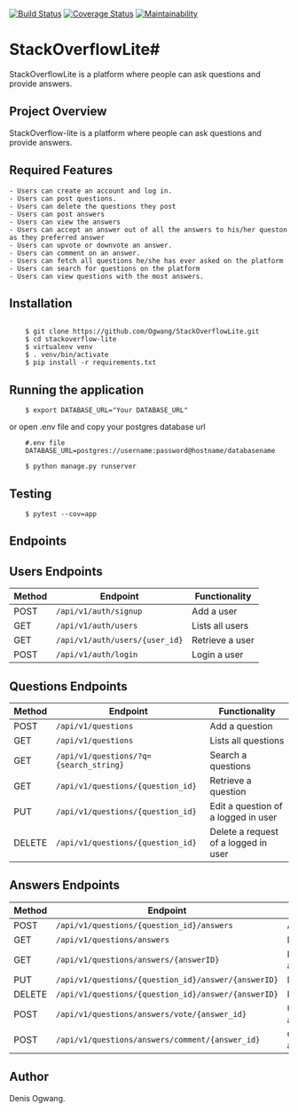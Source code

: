 [![Build Status](https://travis-ci.org/Ogwang/StackOverflowLite.svg?branch=master)](https://travis-ci.org/Ogwang/StackOverflowLite)
[![Coverage Status](https://coveralls.io/repos/github/Ogwang/StackOverflowLite/badge.svg?branch=master)](https://coveralls.io/github/Ogwang/StackOverflowLite?branch=master)
[![Maintainability](https://api.codeclimate.com/v1/badges/cd7c0d1d39a95c0efe70/maintainability)](https://codeclimate.com/github/Ogwang/StackOverflowLite/maintainability)

# StackOverflowLite# 
StackOverflowLite is a platform where people can ask questions and provide answers.


## Project Overview
StackOverflow-lite is a platform where people can ask questions and provide answers.

## Required Features
    - Users can create an account and log in.
    - Users can post questions.
    - Users can delete the questions they post
    - Users can post answers
    - Users can view the answers
    - Users can accept an answer out of all the answers to his/her queston as they preferred answer
    - Users can upvote or downvote an answer.
    - Users can comment on an answer.
    - Users can fetch all questions he/she has ever asked on the platform
    - Users can search for questions on the platform
    - Users can view questions with the most answers.

## Installation

```
  
    $ git clone https://github.com/Ogwang/StackOverflowLite.git
    $ cd stackoverflow-lite
    $ virtualenv venv
    $ . venv/bin/activate
    $ pip install -r requirements.txt   
```
## Running the application
```
    $ export DATABASE_URL="Your DATABASE_URL"
``` 
or open .env file and copy your postgres database url
```
    #.env file
    DATABASE_URL=postgres://username:password@hostname/databasename
    
    $ python manage.py runserver
```

## Testing
``` 
    $ pytest --cov=app
```

## Endpoints

## Users Endpoints

Method | Endpoint | Functionality
--- | --- | ---
POST | `/api/v1/auth/signup` | Add a user
GET | `/api/v1/auth/users` | Lists all users
GET | `/api/v1/auth/users/{user_id}` | Retrieve a user
POST | `/api/v1/auth/login` | Login a user

## Questions Endpoints

Method | Endpoint | Functionality
--- | --- | ---
POST | `/api/v1/questions` | Add a question
GET | `/api/v1/questions` | Lists all questions
GET | `/api/v1/questions/?q={search_string}` | Search a questions
GET | `/api/v1/questions/{question_id}` | Retrieve a question
PUT | `/api/v1/questions/{question_id}` | Edit a question of a logged in user
DELETE | `/api/v1/questions/{question_id}` | Delete a request of a logged in user

## Answers Endpoints

Method | Endpoint | Functionality
--- | --- | ---
POST | `/api/v1/questions/{question_id}/answers` | Add an answer
GET | `/api/v1/questions/answers` | Lists all answers
GET | `/api/v1/questions/answers/{answerID}` | Retrieve an answer
PUT | `/api/v1/questions/{question_id}/answer/{answerID}` | Edit an answer
DELETE | `/api/v1/questions/{question_id}/answer/{answerID}` | Delete an answer
POST | `/api/v1/questions/answers/vote/{answer_id}` | Upvote/DownVote an answer
POST | `/api/v1/questions/answers/comment/{answer_id}` | Comment on an answer




## Author
Denis Ogwang.

